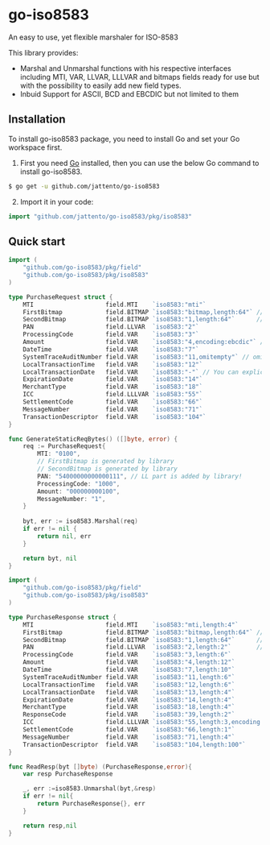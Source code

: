 # go-iso8583

An easy to use, yet flexible marshaler for ISO-8583

This library provides:
- Marshal and Unmarshal functions with his respective interfaces
including MTI, VAR, LLVAR, LLLVAR and bitmaps fields ready for use
but with the possibility to easily add new field types.
- Inbuid Support for ASCII, BCD and EBCDIC but not limited to them

## Installation

To install go-iso8583 package, you need to install Go and set your Go workspace first.

1. First you need [Go](https://golang.org/) installed, then you can use the below Go command to install go-iso8583.
```sh
$ go get -u github.com/jattento/go-iso8583
```

2. Import it in your code:
```go
import "github.com/jattento/go-iso8583/pkg/iso8583"
```

## Quick start

```go
import (
	"github.com/go-iso8583/pkg/field"
	"github.com/go-iso8583/pkg/iso8583"
)

type PurchaseRequest struct {
	MTI                    field.MTI    `iso8583:"mti"`
	FirstBitmap            field.BITMAP `iso8583:"bitmap,length:64"` // length is the maximum amount of represented elements.
	SecondBitmap           field.BITMAP `iso8583:"1,length:64"`      // length is the maximum amount of represented elements.
	PAN                    field.LLVAR  `iso8583:"2"`
	ProcessingCode         field.VAR    `iso8583:"3"`
	Amount                 field.VAR    `iso8583:"4,encoding:ebcdic"` // By default ASCII is assumed but dont limit yourself!
	DateTime               field.VAR    `iso8583:"7"`
	SystemTraceAuditNumber field.VAR    `iso8583:"11,omitempty"` // omitempty is supported!
	LocalTransactionTime   field.VAR    `iso8583:"12"`
	LocalTransactionDate   field.VAR    `iso8583:"-"` // You can explicitly ignore a field.
	ExpirationDate         field.VAR    `iso8583:"14"`
	MerchantType           field.VAR    `iso8583:"18"`
	ICC                    field.LLLVAR `iso8583:"55"`
	SettlementCode         field.VAR    `iso8583:"66"`
	MessageNumber          field.VAR    `iso8583:"71"`
	TransactionDescriptor  field.VAR    `iso8583:"104"`
}

func GenerateStaticReqBytes() ([]byte, error) {
	req := PurchaseRequest{
		MTI: "0100",
		// FirstBitmap is generated by library
		// SecondBitmap is generated by library
		PAN: "54000000000000111", // LL part is added by library!
		ProcessingCode: "1000",
		Amount: "000000000100",
		MessageNumber: "1",
	}
	
	byt, err := iso8583.Marshal(req)
	if err != nil {
		return nil, err
	}

	return byt, nil
}
```

```go
import (
	"github.com/go-iso8583/pkg/field"
	"github.com/go-iso8583/pkg/iso8583"
)

type PurchaseResponse struct {
	MTI                    field.MTI    `iso8583:"mti,length:4"`
	FirstBitmap            field.BITMAP `iso8583:"bitmap,length:64"` // length is the maximum amount of represented elements.
	SecondBitmap           field.BITMAP `iso8583:"1,length:64"`      // length is the maximum amount of represented elements.
	PAN                    field.LLVAR  `iso8583:"2,length:2"`       // length is the amount of bytes of the LL part.
	ProcessingCode         field.VAR    `iso8583:"3,length:6"`
	Amount                 field.VAR    `iso8583:"4,length:12"`
	DateTime               field.VAR    `iso8583:"7,length:10"`
	SystemTraceAuditNumber field.VAR    `iso8583:"11,length:6"`
	LocalTransactionTime   field.VAR    `iso8583:"12,length:6"`
	LocalTransactionDate   field.VAR    `iso8583:"13,length:4"`
	ExpirationDate         field.VAR    `iso8583:"14,length:4"`
	MerchantType           field.VAR    `iso8583:"18,length:4"`
	ResponseCode           field.VAR    `iso8583:"39,length:2"`
	ICC                    field.LLLVAR `iso8583:"55,length:3,encoding:ebcdic/ascii"` // LLL and VAR part use different encoding? Use a / to indicate both
	SettlementCode         field.VAR    `iso8583:"66,length:1"`
	MessageNumber          field.VAR    `iso8583:"71,length:4"`
	TransactionDescriptor  field.VAR    `iso8583:"104,length:100"`
}

func ReadResp(byt []byte) (PurchaseResponse,error){
	var resp PurchaseResponse

	_, err :=iso8583.Unmarshal(byt,&resp)
	if err != nil{
		return PurchaseResponse{}, err
	}

	return resp,nil
}
```